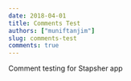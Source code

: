 ```yaml
---
date: 2018-04-01
title: Comments Test
authors: ["muniftanjim"]
slug: comments-test
comments: true
---
```

Comment testing for Stapsher app
